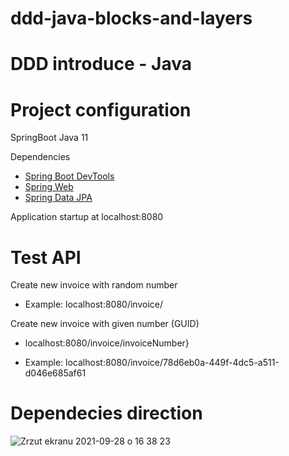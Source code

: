 # ddd-java-blocks-and-layers

# DDD introduce - Java

# Project configuration
SpringBoot 
Java 11 

Dependencies
* [Spring Boot DevTools](https://docs.spring.io/spring-boot/docs/2.5.6/reference/htmlsingle/#using-boot-devtools)
* [Spring Web](https://docs.spring.io/spring-boot/docs/2.5.6/reference/htmlsingle/#boot-features-developing-web-applications)
* [Spring Data JPA](https://docs.spring.io/spring-boot/docs/2.5.6/reference/htmlsingle/#boot-features-jpa-and-spring-data)


Application startup at 
localhost:8080

# Test API 

Create new invoice with random number   

* Example: localhost:8080/invoice/


Create new invoice with given number (GUID)

* localhost:8080/invoice/invoiceNumber}

* Example: localhost:8080/invoice/78d6eb0a-449f-4dc5-a511-d046e685af61


# Dependecies direction 

![Zrzut ekranu 2021-09-28 o 16 38 23](https://user-images.githubusercontent.com/79380870/135109137-43c8db77-41ae-49aa-a390-ab61f7eedccc.png)